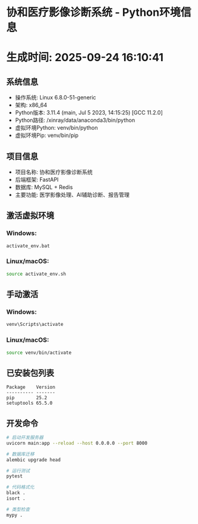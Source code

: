 # 协和医疗影像诊断系统 - Python环境信息
# 生成时间: 2025-09-24 16:10:41

## 系统信息
- 操作系统: Linux 6.8.0-51-generic
- 架构: x86_64
- Python版本: 3.11.4 (main, Jul  5 2023, 14:15:25) [GCC 11.2.0]
- Python路径: /xinray/data/anaconda3/bin/python
- 虚拟环境Python: venv/bin/python
- 虚拟环境Pip: venv/bin/pip

## 项目信息
- 项目名称: 协和医疗影像诊断系统
- 后端框架: FastAPI
- 数据库: MySQL + Redis
- 主要功能: 医学影像处理、AI辅助诊断、报告管理

## 激活虚拟环境
### Windows:
```cmd
activate_env.bat
```

### Linux/macOS:
```bash
source activate_env.sh
```

## 手动激活
### Windows:
```cmd
venv\Scripts\activate
```

### Linux/macOS:
```bash
source venv/bin/activate
```

## 已安装包列表
```
Package    Version
---------- -------
pip        25.2
setuptools 65.5.0

```

## 开发命令
```bash
# 启动开发服务器
uvicorn main:app --reload --host 0.0.0.0 --port 8000

# 数据库迁移
alembic upgrade head

# 运行测试
pytest

# 代码格式化
black .
isort .

# 类型检查
mypy .
```
